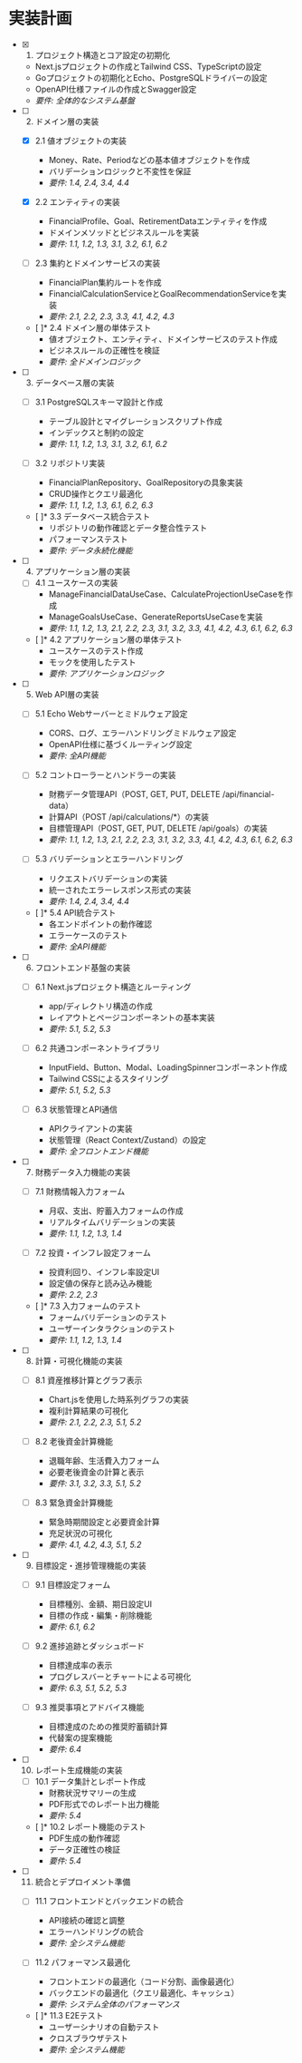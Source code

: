 # 実装計画

- [x] 1. プロジェクト構造とコア設定の初期化
  - Next.jsプロジェクトの作成とTailwind CSS、TypeScriptの設定
  - Goプロジェクトの初期化とEcho、PostgreSQLドライバーの設定
  - OpenAPI仕様ファイルの作成とSwagger設定
  - _要件: 全体的なシステム基盤_

- [ ] 2. ドメイン層の実装
  - [x] 2.1 値オブジェクトの実装
    - Money、Rate、Periodなどの基本値オブジェクトを作成
    - バリデーションロジックと不変性を保証
    - _要件: 1.4, 2.4, 3.4, 4.4_

  - [x] 2.2 エンティティの実装
    - FinancialProfile、Goal、RetirementDataエンティティを作成
    - ドメインメソッドとビジネスルールを実装
    - _要件: 1.1, 1.2, 1.3, 3.1, 3.2, 6.1, 6.2_

  - [ ] 2.3 集約とドメインサービスの実装
    - FinancialPlan集約ルートを作成
    - FinancialCalculationServiceとGoalRecommendationServiceを実装
    - _要件: 2.1, 2.2, 2.3, 3.3, 4.1, 4.2, 4.3_

  - [ ]* 2.4 ドメイン層の単体テスト
    - 値オブジェクト、エンティティ、ドメインサービスのテスト作成
    - ビジネスルールの正確性を検証
    - _要件: 全ドメインロジック_

- [ ] 3. データベース層の実装
  - [ ] 3.1 PostgreSQLスキーマ設計と作成
    - テーブル設計とマイグレーションスクリプト作成
    - インデックスと制約の設定
    - _要件: 1.1, 1.2, 1.3, 3.1, 3.2, 6.1, 6.2_

  - [ ] 3.2 リポジトリ実装
    - FinancialPlanRepository、GoalRepositoryの具象実装
    - CRUD操作とクエリ最適化
    - _要件: 1.1, 1.2, 1.3, 6.1, 6.2, 6.3_

  - [ ]* 3.3 データベース統合テスト
    - リポジトリの動作確認とデータ整合性テスト
    - パフォーマンステスト
    - _要件: データ永続化機能_

- [ ] 4. アプリケーション層の実装
  - [ ] 4.1 ユースケースの実装
    - ManageFinancialDataUseCase、CalculateProjectionUseCaseを作成
    - ManageGoalsUseCase、GenerateReportsUseCaseを実装
    - _要件: 1.1, 1.2, 1.3, 2.1, 2.2, 2.3, 3.1, 3.2, 3.3, 4.1, 4.2, 4.3, 6.1, 6.2, 6.3_

  - [ ]* 4.2 アプリケーション層の単体テスト
    - ユースケースのテスト作成
    - モックを使用したテスト
    - _要件: アプリケーションロジック_

- [ ] 5. Web API層の実装
  - [ ] 5.1 Echo Webサーバーとミドルウェア設定
    - CORS、ログ、エラーハンドリングミドルウェア設定
    - OpenAPI仕様に基づくルーティング設定
    - _要件: 全API機能_

  - [ ] 5.2 コントローラーとハンドラーの実装
    - 財務データ管理API（POST, GET, PUT, DELETE /api/financial-data）
    - 計算API（POST /api/calculations/*）の実装
    - 目標管理API（POST, GET, PUT, DELETE /api/goals）の実装
    - _要件: 1.1, 1.2, 1.3, 2.1, 2.2, 2.3, 3.1, 3.2, 3.3, 4.1, 4.2, 4.3, 6.1, 6.2, 6.3_

  - [ ] 5.3 バリデーションとエラーハンドリング
    - リクエストバリデーションの実装
    - 統一されたエラーレスポンス形式の実装
    - _要件: 1.4, 2.4, 3.4, 4.4_

  - [ ]* 5.4 API統合テスト
    - 各エンドポイントの動作確認
    - エラーケースのテスト
    - _要件: 全API機能_

- [ ] 6. フロントエンド基盤の実装
  - [ ] 6.1 Next.jsプロジェクト構造とルーティング
    - app/ディレクトリ構造の作成
    - レイアウトとページコンポーネントの基本実装
    - _要件: 5.1, 5.2, 5.3_

  - [ ] 6.2 共通コンポーネントライブラリ
    - InputField、Button、Modal、LoadingSpinnerコンポーネント作成
    - Tailwind CSSによるスタイリング
    - _要件: 5.1, 5.2, 5.3_

  - [ ] 6.3 状態管理とAPI通信
    - APIクライアントの実装
    - 状態管理（React Context/Zustand）の設定
    - _要件: 全フロントエンド機能_

- [ ] 7. 財務データ入力機能の実装
  - [ ] 7.1 財務情報入力フォーム
    - 月収、支出、貯蓄入力フォームの作成
    - リアルタイムバリデーションの実装
    - _要件: 1.1, 1.2, 1.3, 1.4_

  - [ ] 7.2 投資・インフレ設定フォーム
    - 投資利回り、インフレ率設定UI
    - 設定値の保存と読み込み機能
    - _要件: 2.2, 2.3_

  - [ ]* 7.3 入力フォームのテスト
    - フォームバリデーションのテスト
    - ユーザーインタラクションのテスト
    - _要件: 1.1, 1.2, 1.3, 1.4_

- [ ] 8. 計算・可視化機能の実装
  - [ ] 8.1 資産推移計算とグラフ表示
    - Chart.jsを使用した時系列グラフの実装
    - 複利計算結果の可視化
    - _要件: 2.1, 2.2, 2.3, 5.1, 5.2_

  - [ ] 8.2 老後資金計算機能
    - 退職年齢、生活費入力フォーム
    - 必要老後資金の計算と表示
    - _要件: 3.1, 3.2, 3.3, 5.1, 5.2_

  - [ ] 8.3 緊急資金計算機能
    - 緊急時期間設定と必要資金計算
    - 充足状況の可視化
    - _要件: 4.1, 4.2, 4.3, 5.1, 5.2_

- [ ] 9. 目標設定・進捗管理機能の実装
  - [ ] 9.1 目標設定フォーム
    - 目標種別、金額、期日設定UI
    - 目標の作成・編集・削除機能
    - _要件: 6.1, 6.2_

  - [ ] 9.2 進捗追跡とダッシュボード
    - 目標達成率の表示
    - プログレスバーとチャートによる可視化
    - _要件: 6.3, 5.1, 5.2, 5.3_

  - [ ] 9.3 推奨事項とアドバイス機能
    - 目標達成のための推奨貯蓄額計算
    - 代替案の提案機能
    - _要件: 6.4_

- [ ] 10. レポート生成機能の実装
  - [ ] 10.1 データ集計とレポート作成
    - 財務状況サマリーの生成
    - PDF形式でのレポート出力機能
    - _要件: 5.4_

  - [ ]* 10.2 レポート機能のテスト
    - PDF生成の動作確認
    - データ正確性の検証
    - _要件: 5.4_

- [ ] 11. 統合とデプロイメント準備
  - [ ] 11.1 フロントエンドとバックエンドの統合
    - API接続の確認と調整
    - エラーハンドリングの統合
    - _要件: 全システム機能_

  - [ ] 11.2 パフォーマンス最適化
    - フロントエンドの最適化（コード分割、画像最適化）
    - バックエンドの最適化（クエリ最適化、キャッシュ）
    - _要件: システム全体のパフォーマンス_

  - [ ]* 11.3 E2Eテスト
    - ユーザーシナリオの自動テスト
    - クロスブラウザテスト
    - _要件: 全システム機能_